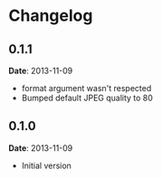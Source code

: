 # Changelog

## 0.1.1

**Date**: 2013-11-09

* format argument wasn't respected
* Bumped default JPEG quality to 80

## 0.1.0

**Date**: 2013-11-09

* Initial version
